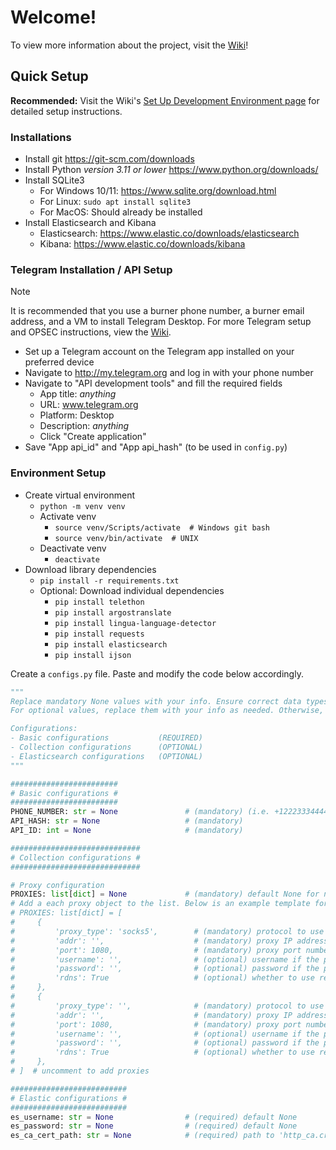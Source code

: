 # Welcome!
To view more information about the project, visit the [Wiki](https://github.com/kienmarkdo/Telegram-OSINT-for-Cyber-Threat-Intelligence-Analysis/wiki)!


## Quick Setup
**Recommended:** Visit the Wiki's [Set Up Development Environment page](https://github.com/kienmarkdo/Telegram-OSINT-for-Cyber-Threat-Intelligence-Analysis/wiki/Set-Up-Development-Environment) for detailed setup instructions.

### Installations
- Install git https://git-scm.com/downloads
- Install Python *version 3.11 or lower* https://www.python.org/downloads/
- Install SQLite3
    - For Windows 10/11: https://www.sqlite.org/download.html
    - For Linux: `sudo apt install sqlite3`
    - For MacOS: Should already be installed
- Install Elasticsearch and Kibana
   - Elasticsearch: https://www.elastic.co/downloads/elasticsearch
   - Kibana: https://www.elastic.co/downloads/kibana

### Telegram Installation / API Setup
> [!NOTE]
> It is recommended that you use a burner phone number, a burner email address, and a VM to install Telegram Desktop. For more Telegram setup and OPSEC instructions, view the [Wiki](https://github.com/kienmarkdo/Telegram-OSINT-for-Cyber-Threat-Intelligence-Analysis/wiki/Set-Up-Research-Environment).

- Set up a Telegram account on the Telegram app installed on your preferred device
- Navigate to http://my.telegram.org and log in with your phone number
- Navigate to "API development tools" and fill the required fields
    - App title: _anything_
    - URL: www.telegram.org
    - Platform: Desktop
    - Description: _anything_
    - Click "Create application"
- Save "App api_id" and "App api_hash" (to be used in `config.py`)

### Environment Setup
- Create virtual environment
    - `python -m venv venv`
    - Activate venv
        - `source venv/Scripts/activate  # Windows git bash`
        - `source venv/bin/activate  # UNIX` 
    - Deactivate venv
        - `deactivate`
- Download library dependencies
    - `pip install -r requirements.txt`
    - Optional: Download individual dependencies
        - `pip install telethon`
        - `pip install argostranslate`
        - `pip install lingua-language-detector`
        - `pip install requests`
        - `pip install elasticsearch`
        - `pip install ijson`

Create a `configs.py` file. Paste and modify the code below accordingly.
```py
"""
Replace mandatory None values with your info. Ensure correct data types, as specified.
For optional values, replace them with your info as needed. Otherwise, keep values as None.

Configurations:
- Basic configurations           (REQUIRED)
- Collection configurations      (OPTIONAL)
- Elasticsearch configurations   (OPTIONAL)
"""

########################
# Basic configurations #
########################
PHONE_NUMBER: str = None               # (mandatory) (i.e. +12223334444)
API_HASH: str = None                   # (mandatory)
API_ID: int = None                     # (mandatory)

#############################
# Collection configurations #
#############################

# Proxy configuration
PROXIES: list[dict] = None             # (mandatory) default None for no proxy
# Add a each proxy object to the list. Below is an example template for two proxies.
# PROXIES: list[dict] = [
#     {
#         'proxy_type': 'socks5',        # (mandatory) protocol to use (i.e.: socks5)
#         'addr': '',                    # (mandatory) proxy IP address (i.e.: 123.123.123.123)
#         'port': 1080,                  # (mandatory) proxy port number (i.e.: 1080)
#         'username': '',                # (optional) username if the proxy requires auth
#         'password': '',                # (optional) password if the proxy requires auth
#         'rdns': True                   # (optional) whether to use remote or local resolve, default remote
#     },
#     {
#         'proxy_type': '',              # (mandatory) protocol to use (see above)
#         'addr': '',                    # (mandatory) proxy IP address
#         'port': 1080,                  # (mandatory) proxy port number
#         'username': '',                # (optional) username if the proxy requires auth
#         'password': '',                # (optional) password if the proxy requires auth
#         'rdns': True                   # (optional) whether to use remote or local resolve, default remote
#     },
# ]  # uncomment to add proxies

##########################
# Elastic configurations #
##########################
es_username: str = None                # (required) default None
es_password: str = None                # (required) default None
es_ca_cert_path: str = None            # (required) path to 'http_ca.crt' file stored in elasticsearch-<VERSION>/config/certs/http_ca.crt
```

